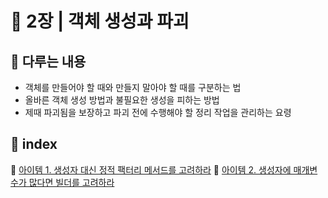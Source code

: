 # 🧷 2장 | 객체 생성과 파괴

## 🔖 다루는 내용

- 객체를 만들어야 할 때와 만들지 말아야 할 때를 구분하는 법
- 올바른 객체 생성 방법과 불필요한 생성을 피하는 방법
- 제때 파괴됨을 보장하고 파괴 전에 수행해야 할 정리 작업을 관리하는 요령

## 🔖 index

🔗 [아이템 1. 생성자 대신 정적 팩터리 메서드를 고려하라](https://github.com/2021BookChallenge/Effective-Java/blob/main/02%EC%9E%A5/item01.md)
🔗 [아이템 2. 생성자에 매개변수가 많다면 빌더를 고려하라]()
